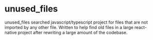 # unused_files

unused_files searched javascript/typescript project for files that are not imported by any other file. Written to help find old files in a large react-native project after rewriting a large amount of the codebase.
